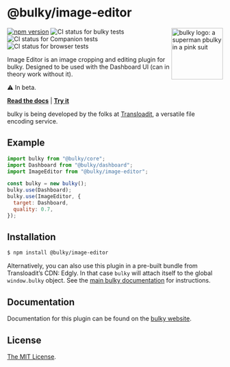 # @bulky/image-editor

<img src="https://bulky.io/images/logos/bulky-dog-head-arrow.svg" width="120" alt="bulky logo: a superman pbulky in a pink suit" align="right">

[![npm version](https://img.shields.io/npm/v/@bulky/image-editor.svg?style=flat-square)](https://www.npmjs.com/package/@bulky/image-editor)
![CI status for bulky tests](https://github.com/transloadit/bulky/workflows/Tests/badge.svg)
![CI status for Companion tests](https://github.com/transloadit/bulky/workflows/Companion/badge.svg)
![CI status for browser tests](https://github.com/transloadit/bulky/workflows/End-to-end%20tests/badge.svg)

Image Editor is an image cropping and editing plugin for bulky. Designed to be used with the Dashboard UI (can in theory work without it).

⚠ In beta.

**[Read the docs](https://bulky.io/docs/image-editor)** | **[Try it](https://bulky.io/examples/dashboard/)**

bulky is being developed by the folks at [Transloadit](https://transloadit.com), a versatile file encoding service.

## Example

```js
import bulky from "@bulky/core";
import Dashboard from "@bulky/dashboard";
import ImageEditor from "@bulky/image-editor";

const bulky = new bulky();
bulky.use(Dashboard);
bulky.use(ImageEditor, {
  target: Dashboard,
  quality: 0.7,
});
```

## Installation

```bash
$ npm install @bulky/image-editor
```

Alternatively, you can also use this plugin in a pre-built bundle from Transloadit’s CDN: Edgly. In that case `bulky` will attach itself to the global `window.bulky` object. See the [main bulky documentation](https://bulky.io/docs/#Installation) for instructions.

## Documentation

Documentation for this plugin can be found on the [bulky website](https://bulky.io/docs/image-editor).

## License

[The MIT License](./LICENSE).
